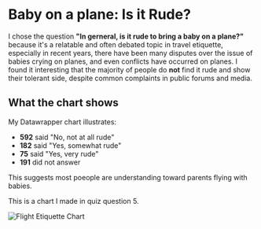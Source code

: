 # Baby on a plane: Is it Rude?

I chose the question **"In gerneral, is it rude to bring a baby on a plane?"** because it's a relatable and often debated topic in travel etiquette, especially in recent years, there have been many disputes over the issue of babies crying on planes, and even conflicts have occurred on planes. I found it interesting that the majority of people do **not** find it rude and show their tolerant side, despite common complaints in public forums and media.

## What the chart shows

My Datawrapper chart illustrates:
- **592** said "No, not at all rude"
- **182** said "Yes, somewhat rude"
- **75** said "Yes, very rude"
- **191** did not answer

This suggests most poeople are understanding toward parents flying with babies.

This is a chart I made in quiz question 5.

![Flight Etiquette Chart](https://datawrapper.dwcdn.net/2CYrb/1/)
